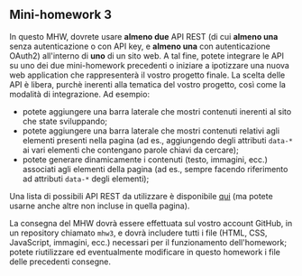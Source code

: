 ﻿## Mini-homework 3

In questo MHW, dovrete usare **almeno due** API REST (di cui **almeno una** senza autenticazione o con API key, e **almeno una** con autenticazione OAuth2) all'interno di **uno** di un sito web. A tal fine, potete integrare le API su uno dei due mini-homework precedenti o iniziare a ipotizzare una nuova web application che rappresenterà il vostro progetto finale.
La scelta delle API è libera, purchè inerenti alla tematica del vostro progetto, così come la modalità di integrazione.
Ad esempio:
* potete aggiungere una barra laterale che mostri contenuti inerenti al sito che state sviluppando;
* potete aggiungere una barra laterale che mostri contenuti relativi agli elementi presenti nella pagina (ad es., aggiungendo degli attributi `data-*` ai vari elementi che contengano parole chiavi da cercare);
* potete generare dinamicamente i contenuti (testo, immagini, ecc.) associati agli elementi della pagina (ad es., sempre facendo riferimento ad attributi `data-*` degli elementi);

Una lista di possibili API REST da utilizzare è disponibile [qui](https://github.com/public-apis/public-apis) (ma potete usarne anche altre non incluse in quella pagina).

La consegna del MHW dovrà essere effettuata sul vostro account GitHub, in un repository chiamato `mhw3`, e dovrà includere tutti i file (HTML, CSS, JavaScript, immagini, ecc.) necessari per il funzionamento dell'homework; potete riutilizzare ed eventualmente modificare in questo homework i file delle precedenti consegne.
